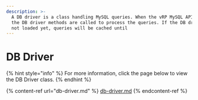 ```yaml
---
description: >-
  A DB driver is a class handling MySQL queries. When the vRP MySQL API is used,
  the DB driver methods are called to process the queries. If the DB driver is
  not loaded yet, queries will be cached until
---
```


# DB Driver

{% hint style="info" %}
For more information, click the page below to view the DB Driver class.
{% endhint %}

{% content-ref url="db-driver.md" %}
[db-driver.md](db-driver.md)
{% endcontent-ref %}

